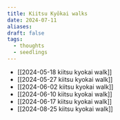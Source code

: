 ```yaml
---
title: Kiitsu Kyōkai walks
date: 2024-07-11
aliases: 
draft: false
tags:
  - thoughts
  - seedlings
---
```

- [[2024-05-18 kiitsu kyokai walk]]
- [[2024-05-27 kiitsu kyokai walk]]
- [[2024-06-02 kiitsu kyokai walk]]
- [[2024-06-10 kiitsu kyokai walk]]
- [[2024-06-17 kiitsu kyokai walk]]
- [[2024-08-25 kiitsu kyokai walk]]